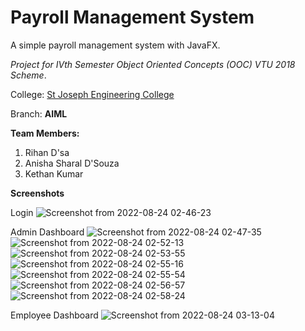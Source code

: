 # Payroll Management System
A simple payroll management system with JavaFX.

*Project for IVth Semester Object Oriented Concepts (OOC) VTU 2018 Scheme*.

College: [St Joseph Engineering College](http://sjec.ac.in/)

Branch: **AIML**

**Team Members:**
1. Rihan D'sa
2. Anisha Sharal D'Souza
3. Kethan Kumar

**Screenshots**

Login
![Screenshot from 2022-08-24 02-46-23](https://user-images.githubusercontent.com/63334479/186279844-7d9748c8-fa19-4ee5-b44e-256e177dd983.png)

Admin Dashboard
![Screenshot from 2022-08-24 02-47-35](https://user-images.githubusercontent.com/63334479/186279855-d313c9d2-3b32-455f-ab64-45fb837de500.png)
![Screenshot from 2022-08-24 02-52-13](https://user-images.githubusercontent.com/63334479/186279876-dc929b81-ef29-4f8c-adbc-b6877f8ec6da.png)
![Screenshot from 2022-08-24 02-53-55](https://user-images.githubusercontent.com/63334479/186279896-7efd9cc0-ef50-4b85-945a-1ff8ff4e63bf.png)
![Screenshot from 2022-08-24 02-55-16](https://user-images.githubusercontent.com/63334479/186279899-59ef2c65-22f2-4482-968b-e148b763733d.png)
![Screenshot from 2022-08-24 02-55-54](https://user-images.githubusercontent.com/63334479/186279913-ca4ae28e-bfb6-43a0-9a31-a818a8037f13.png)
![Screenshot from 2022-08-24 02-56-57](https://user-images.githubusercontent.com/63334479/186279917-f01ff471-c6be-4c61-8b5a-92d3ec7c1e52.png)
![Screenshot from 2022-08-24 02-58-24](https://user-images.githubusercontent.com/63334479/186279918-ff279d43-2d14-45b1-be07-70a30393b0df.png)

Employee Dashboard
![Screenshot from 2022-08-24 03-13-04](https://user-images.githubusercontent.com/63334479/186279925-4e178223-062a-445d-b7a4-b5a0fe18933d.png)
